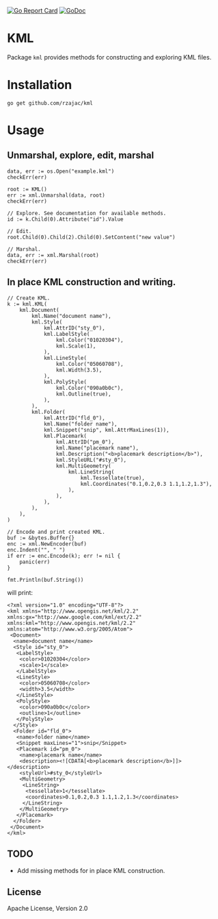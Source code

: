 [![Go Report Card](https://goreportcard.com/badge/github.com/rzajac/kml)](https://goreportcard.com/report/github.com/rzajac/kml)
[![GoDoc](https://img.shields.io/badge/api-Godoc-blue.svg)](https://pkg.go.dev/github.com/rzajac/kml)


# KML

Package `kml` provides methods for constructing and exploring KML files.

# Installation

```
go get github.com/rzajac/kml
```

# Usage

## Unmarshal, explore, edit, marshal

```
data, err := os.Open("example.kml")
checkErr(err)

root := KML()
err := xml.Unmarshal(data, root)
checkErr(err)

// Explore. See documentation for available methods. 
id := k.Child(0).Attribute("id").Value

// Edit.
root.Child(0).Child(2).Child(0).SetContent("new value")

// Marshal.
data, err := xml.Marshal(root)
checkErr(err)
```

## In place KML construction and writing.

```
// Create KML.
k := kml.KML(
    kml.Document(
        kml.Name("document name"),
        kml.Style(
            kml.AttrID("sty_0"),
            kml.LabelStyle(
                kml.Color("01020304"),
                kml.Scale(1),
            ),
            kml.LineStyle(
                kml.Color("05060708"),
                kml.Width(3.5),
            ),
            kml.PolyStyle(
                kml.Color("090a0b0c"),
                kml.Outline(true),
            ),
        ),
        kml.Folder(
            kml.AttrID("fld_0"),
            kml.Name("folder name"),
            kml.Snippet("snip", kml.AttrMaxLines(1)),
            kml.Placemark(
                kml.AttrID("pm_0"),
                kml.Name("placemark name"),
                kml.Description("<b>placemark description</b>"),
                kml.StyleURL("#sty_0"),
                kml.MultiGeometry(
                    kml.LineString(
                        kml.Tessellate(true),
                        kml.Coordinates("0.1,0.2,0.3 1.1,1.2,1.3"),
                    ),
                ),
            ),
        ),
    ),
)

// Encode and print created KML.
buf := &bytes.Buffer{}
enc := xml.NewEncoder(buf)
enc.Indent("", " ")
if err := enc.Encode(k); err != nil {
    panic(err)
}

fmt.Println(buf.String())
```

will print:

```
<?xml version="1.0" encoding="UTF-8"?>
<kml xmlns="http://www.opengis.net/kml/2.2" xmlns:gx="http://www.google.com/kml/ext/2.2" xmlns:kml="http://www.opengis.net/kml/2.2" xmlns:atom="http://www.w3.org/2005/Atom">
 <Document>
  <name>document name</name>
  <Style id="sty_0">
   <LabelStyle>
    <color>01020304</color>
    <scale>1</scale>
   </LabelStyle>
   <LineStyle>
    <color>05060708</color>
    <width>3.5</width>
   </LineStyle>
   <PolyStyle>
    <color>090a0b0c</color>
    <outline>1</outline>
   </PolyStyle>
  </Style>
  <Folder id="fld_0">
   <name>folder name</name>
   <Snippet maxLines="1">snip</Snippet>
   <Placemark id="pm_0">
    <name>placemark name</name>
    <description><![CDATA[<b>placemark description</b>]]></description>
    <styleUrl>#sty_0</styleUrl>
    <MultiGeometry>
     <LineString>
      <tessellate>1</tessellate>
      <coordinates>0.1,0.2,0.3 1.1,1.2,1.3</coordinates>
     </LineString>
    </MultiGeometry>
   </Placemark>
  </Folder>
 </Document>
</kml>
```

## TODO

- Add missing methods for in place KML construction.

## License

Apache License, Version 2.0

